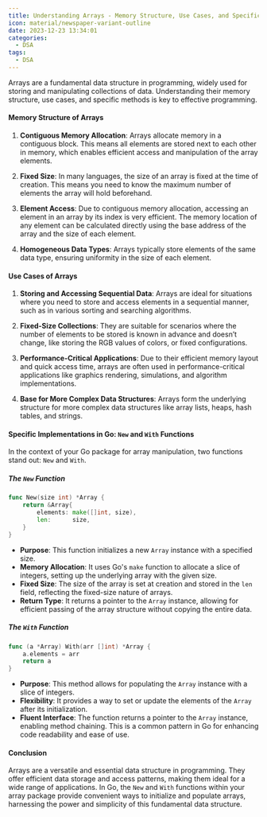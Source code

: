 ```yaml
---
title: Understanding Arrays - Memory Structure, Use Cases, and Specific Implementations in Go
icon: material/newspaper-variant-outline
date: 2023-12-23 13:34:01
categories:
  - DSA
tags:
  - DSA
---
```


Arrays are a fundamental data structure in programming, widely used for storing and manipulating collections of data. Understanding their memory structure, use cases, and specific methods is key to effective programming.

#### Memory Structure of Arrays

1. **Contiguous Memory Allocation**: Arrays allocate memory in a contiguous block. This means all elements are stored next to each other in memory, which enables efficient access and manipulation of the array elements.

2. **Fixed Size**: In many languages, the size of an array is fixed at the time of creation. This means you need to know the maximum number of elements the array will hold beforehand.

3. **Element Access**: Due to contiguous memory allocation, accessing an element in an array by its index is very efficient. The memory location of any element can be calculated directly using the base address of the array and the size of each element.

4. **Homogeneous Data Types**: Arrays typically store elements of the same data type, ensuring uniformity in the size of each element.

#### Use Cases of Arrays

1. **Storing and Accessing Sequential Data**: Arrays are ideal for situations where you need to store and access elements in a sequential manner, such as in various sorting and searching algorithms.

2. **Fixed-Size Collections**: They are suitable for scenarios where the number of elements to be stored is known in advance and doesn’t change, like storing the RGB values of colors, or fixed configurations.

3. **Performance-Critical Applications**: Due to their efficient memory layout and quick access time, arrays are often used in performance-critical applications like graphics rendering, simulations, and algorithm implementations.

4. **Base for More Complex Data Structures**: Arrays form the underlying structure for more complex data structures like array lists, heaps, hash tables, and strings.

#### Specific Implementations in Go: `New` and `With` Functions

In the context of your Go package for array manipulation, two functions stand out: `New` and `With`.

##### The `New` Function

```go
func New(size int) *Array {
    return &Array{
        elements: make([]int, size),
        len:      size,
    }
}
```

- **Purpose**: This function initializes a new `Array` instance with a specified size.
- **Memory Allocation**: It uses Go's `make` function to allocate a slice of integers, setting up the underlying array with the given size.
- **Fixed Size**: The size of the array is set at creation and stored in the `len` field, reflecting the fixed-size nature of arrays.
- **Return Type**: It returns a pointer to the `Array` instance, allowing for efficient passing of the array structure without copying the entire data.

##### The `With` Function

```go
func (a *Array) With(arr []int) *Array {
    a.elements = arr
    return a
}
```

- **Purpose**: This method allows for populating the `Array` instance with a slice of integers.
- **Flexibility**: It provides a way to set or update the elements of the `Array` after its initialization.
- **Fluent Interface**: The function returns a pointer to the `Array` instance, enabling method chaining. This is a common pattern in Go for enhancing code readability and ease of use.

#### Conclusion

Arrays are a versatile and essential data structure in programming. They offer efficient data storage and access patterns, making them ideal for a wide range of applications. In Go, the `New` and `With` functions within your array package provide convenient ways to initialize and populate arrays, harnessing the power and simplicity of this fundamental data structure.
